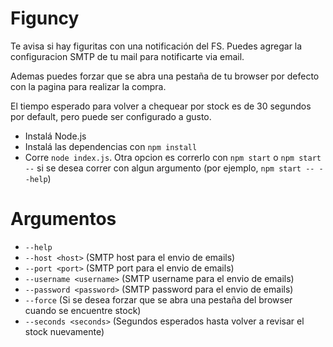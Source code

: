 # Figuncy

Te avisa si hay figuritas con una notificación del FS.
Puedes agregar la configuracion SMTP de tu mail para notificarte via email.

Ademas puedes forzar que se abra una pestaña de tu browser por defecto con la pagina para realizar la compra.

El tiempo esperado para volver a chequear por stock es de 30 segundos por default, pero puede ser configurado a gusto.

* Instalá Node.js
* Instalá las dependencias con `npm install`
* Corre `node index.js`. Otra opcion es correrlo con `npm start` o `npm start --` si se desea correr con algun argumento (por ejemplo, `npm start -- --help`)

# Argumentos
* `--help`                 
* `--host <host>`          (SMTP host para el envio de emails)
* `--port <port>`          (SMTP port para el envio de emails)
* `--username <username>`  (SMTP username para el envio de emails)
* `--password <password>`  (SMTP password para el envio de emails)
* `--force`                (Si se desea forzar que se abra una pestaña del browser cuando se encuentre stock)
* `--seconds <seconds>`    (Segundos esperados hasta volver a revisar el stock nuevamente)